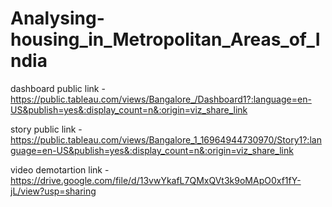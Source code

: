 # Analysing-housing_in_Metropolitan_Areas_of_India



dashboard  public link - https://public.tableau.com/views/Bangalore_/Dashboard1?:language=en-US&publish=yes&:display_count=n&:origin=viz_share_link


story public link - https://public.tableau.com/views/Bangalore_1_16964944730970/Story1?:language=en-US&publish=yes&:display_count=n&:origin=viz_share_link


video demotartion link - https://drive.google.com/file/d/13vwYkafL7QMxQVt3k9oMApO0xf1fY-jL/view?usp=sharing
